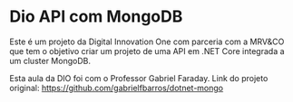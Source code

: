# Dio API com MongoDB

Este é um projeto da Digital Innovation One com parceria com a MRV&CO que tem o objetivo criar um projeto de uma API em .NET Core integrada a um cluster MongoDB.


Esta aula da DIO foi com o Professor Gabriel Faraday.
Link do projeto original: 
https://github.com/gabrielfbarros/dotnet-mongo
